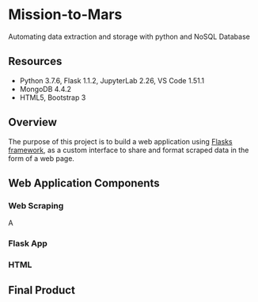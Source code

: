 # Mission-to-Mars
Automating data extraction and storage with python and NoSQL Database 

## Resources
- Python 3.7.6, Flask 1.1.2, JupyterLab 2.26, VS Code 1.51.1
- MongoDB 4.4.2
- HTML5, Bootstrap 3

## Overview 
The purpose of this project is to build a web application using [Flasks framework](https://flask.palletsprojects.com/), as a custom interface to share and format scraped data in the form of a web page. 


## Web Application Components 

### Web Scraping 
A 


### Flask App 





### HTML







## Final Product 
